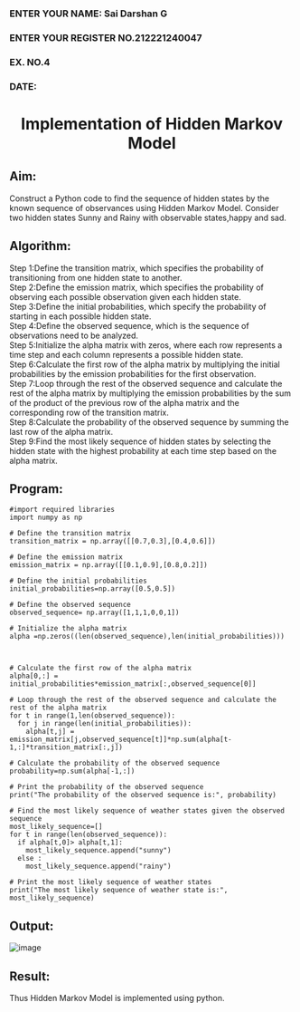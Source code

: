 <H3>ENTER YOUR NAME: Sai Darshan G</H3>
<H3>ENTER YOUR REGISTER NO.212221240047 </H3>
<H3>EX. NO.4</H3>
<H3>DATE:</H3>
<H1 ALIGN =CENTER> Implementation of Hidden Markov Model</H1>

## Aim: 
Construct a Python code to find the sequence of hidden states by the known sequence of observances using Hidden Markov Model. Consider two hidden states Sunny and Rainy with observable states,happy and sad.

## Algorithm:

Step 1:Define the transition matrix, which specifies the probability of transitioning from  one hidden state to another.<br>
Step 2:Define the emission matrix, which specifies the probability of observing each possible observation given each hidden state.<br>
Step 3:Define the initial probabilities, which specify the probability of starting in each possible hidden state.<br>
Step 4:Define the observed sequence, which is the sequence of observations need to  be analyzed.<br>
Step 5:Initialize the alpha matrix with zeros, where each row represents a time step and each column represents a possible hidden state.<br>
Step 6:Calculate the first row of the alpha matrix by multiplying the initial  probabilities by the emission probabilities for the first observation.<br>
Step 7:Loop through the rest of the observed sequence and calculate the rest of the alpha matrix by multiplying the emission probabilities by the sum of the product of 
       the previous row of the alpha matrix and the corresponding row of the transition matrix.<br>
Step 8:Calculate the probability of the observed sequence by summing the last row of the alpha matrix.<br>
Step 9:Find the most likely sequence of hidden states by selecting the hidden state with the highest probability at each time step based on the alpha matrix.<br>

## Program:

```
#import required libraries
import numpy as np

# Define the transition matrix
transition_matrix = np.array([[0.7,0.3],[0.4,0.6]])

# Define the emission matrix
emission_matrix = np.array([[0.1,0.9],[0.8,0.2]])

# Define the initial probabilities
initial_probabilities=np.array([0.5,0.5])

# Define the observed sequence
observed_sequence= np.array([1,1,1,0,0,1])

# Initialize the alpha matrix
alpha =np.zeros((len(observed_sequence),len(initial_probabilities)))



# Calculate the first row of the alpha matrix
alpha[0,:] = initial_probabilities*emission_matrix[:,observed_sequence[0]]

# Loop through the rest of the observed sequence and calculate the rest of the alpha matrix
for t in range(1,len(observed_sequence)):
  for j in range(len(initial_probabilities)):
    alpha[t,j] = emission_matrix[j,observed_sequence[t]]*np.sum(alpha[t-1,:]*transition_matrix[:,j])

# Calculate the probability of the observed sequence
probability=np.sum(alpha[-1,:])

# Print the probability of the observed sequence
print("The probability of the observed sequence is:", probability)

# Find the most likely sequence of weather states given the observed sequence
most_likely_sequence=[]
for t in range(len(observed_sequence)):
  if alpha[t,0]> alpha[t,1]:
    most_likely_sequence.append("sunny")
  else :
    most_likely_sequence.append("rainy")

# Print the most likely sequence of weather states
print("The most likely sequence of weather state is:", most_likely_sequence)

```

## Output:

![image](https://github.com/SaiDarshan2003/Ex-4--AAI/assets/94692595/a066ea12-2d8e-4c9b-9074-1618cfd7bd4a)



## Result:
Thus Hidden Markov Model is implemented using python.

